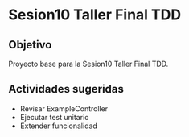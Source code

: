 # Sesion10 Taller Final TDD

## Objetivo
Proyecto base para la Sesion10 Taller Final TDD.

## Actividades sugeridas
- Revisar ExampleController
- Ejecutar test unitario
- Extender funcionalidad
